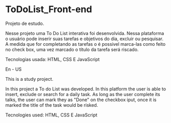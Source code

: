 # ToDoList_Front-end

Projeto de estudo. 

 Nesse projeto uma To Do List interativa foi desenvolvida. Nessa plataforma o usuário pode inserir suas tarefas e objetivos do dia, excluir ou pesquisar. A medida que for completando as tarefas o é possivel marca-las como feito no check box, uma vez marcado o título da tarefa será riscado.

 Tecnologias usada: HTML, CSS E JavaScript
 
 En - US

This is a study project.

 In this project a To do List was developed. In this platform the user is able to insert, exclude or search for a daily task. As long as the user complete its talks, the user can mark they as "Done" on the checkbox iput, once it is marked the title of the task would be risked.
 
  Tecnologies used: HTML, CSS E JavaScript
